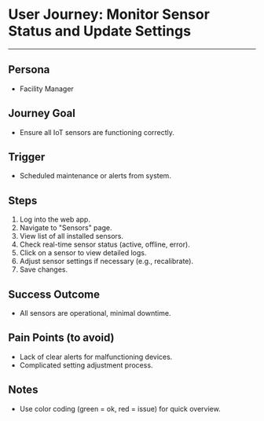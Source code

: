 # User Journey: Monitor Sensor Status and Update Settings

---

## Persona
- Facility Manager

## Journey Goal
- Ensure all IoT sensors are functioning correctly.

## Trigger
- Scheduled maintenance or alerts from system.

## Steps

1. Log into the web app.
2. Navigate to "Sensors" page.
3. View list of all installed sensors.
4. Check real-time sensor status (active, offline, error).
5. Click on a sensor to view detailed logs.
6. Adjust sensor settings if necessary (e.g., recalibrate).
7. Save changes.

## Success Outcome
- All sensors are operational, minimal downtime.

## Pain Points (to avoid)
- Lack of clear alerts for malfunctioning devices.
- Complicated setting adjustment process.

## Notes
- Use color coding (green = ok, red = issue) for quick overview.
